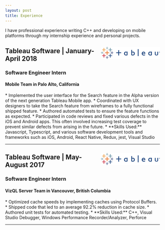 ```yaml
---
layout: post
title: Experience
---
```


I have professional experience writing C++ and developing on mobile platforms through my internship experience and personal projects.


<p style="float: right;"><img src="../public/tableau.png" height="39px" width="192px"></p>
<h2>Tableau Software | January-April 2018</h2>
<h3>Software Engineer Intern</h3>
<h4>Mobile Team in Palo Alto, California</h4>
* Implemented the user interface for the Search feature in the Alpha version of the next generation Tableau Mobile app.
* Coordinated with UX designers to take the Search feature from wireframes to a fully functional shipped feature.
* Authored automated tests to ensure the feature functions as expected.
* Participated in code reviews and fixed various defects in the iOS and Android apps. This often involved increasing test coverage to prevent similar defects from arising in the future.
* **Skills Used:** Javascript, Typescript, and various software development tools and frameworks such as iOS, Android, React Native, Redux, jest, Visual Studio
<hr style="clear:both;">

<p style="float: right;"><img src="../public/tableau.png" height="39px" width="192px"></p>
<h2>Tableau Software | May-August 2017</h2>
<h3>Software Engineer Intern</h3>
<h4>VizQL Server Team in Vancouver, British Columbia</h4>
* Optimized cache speeds by implementing caches using Protocol Buffers.
* Shipped code that led to an average 92.2% reduction in cache size.    
* Authored unit tests for automated testing.
* **Skills Used:** C++, Visual Studio Debugger, Windows Performance Recorder/Analyzer, Perforce
<hr style="clear:both;">
